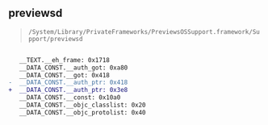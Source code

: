 ## previewsd

> `/System/Library/PrivateFrameworks/PreviewsOSSupport.framework/Support/previewsd`

```diff

   __TEXT.__eh_frame: 0x1718
   __DATA_CONST.__auth_got: 0xa80
   __DATA_CONST.__got: 0x418
-  __DATA_CONST.__auth_ptr: 0x418
+  __DATA_CONST.__auth_ptr: 0x3e8
   __DATA_CONST.__const: 0x10a0
   __DATA_CONST.__objc_classlist: 0x20
   __DATA_CONST.__objc_protolist: 0x40

```
